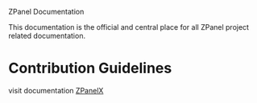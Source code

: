 ZPanel Documentation

This documentation is the official and central place for all ZPanel project related documentation.

# Contribution Guidelines

visit documentation [ZPanelX](zpanelx/)
